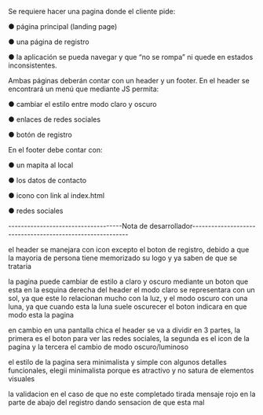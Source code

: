 Se requiere hacer una pagina donde el cliente pide: 

● página principal (landing page)

● una página de registro 

● la aplicación se pueda navegar y que “no se rompa” ni quede en estados inconsistentes.

Ambas páginas deberán contar con un header y un footer. En el header se encontrará un
menú que mediante JS permita:

● cambiar el estilo entre modo claro y oscuro

● enlaces de redes sociales

● botón de registro

En el footer debe contar con:

● un mapita al local

● los datos de contacto

● icono con link al index.html

● redes sociales

------------------------------------Nota de desarrollador----------------------------------------------------------

el header se manejara con icon excepto el boton de registro, debido a que la mayoria de persona tiene memorizado su logo y ya saben de que se trataria

la pagina puede cambiar de estilo a claro y oscuro mediante un boton que esta en la esquina derecha del header
el modo claro se representara con un sol, ya que este lo relacionan mucho con la luz, y el modo oscuro con una luna, ya que cuando esta la luna suele oscurecer
el boton indicara en que modo esta la pagina

en cambio en una pantalla chica el header se va a dividir en 3 partes, la primera es el boton para ver las redes sociales, la segunda es el icon de la pagina y la tercera el cambio de modo oscuro/luminoso

el estilo de la pagina sera minimalista y simple con algunos detalles funcionales, elegii minimalista porque es atractivo y no satura de elementos visuales 

la validacion en el caso de que no este completado tirada mensaje rojo en la parte de abajo del registro dando sensacion de que esta mal